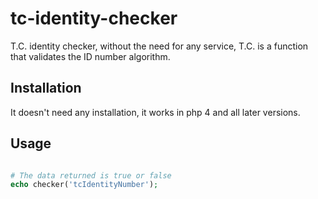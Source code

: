 # tc-identity-checker

T.C. identity checker, without the need for any service, T.C. is a function that validates the ID number algorithm.

## Installation

It doesn't need any installation, it works in php 4 and all later versions.

## Usage

```php

# The data returned is true or false
echo checker('tcIdentityNumber');
```
